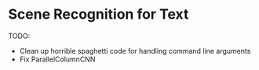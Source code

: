 # Scene Recognition for Text

TODO:
- Clean up horrible spaghetti code for handling command line arguments
- Fix ParallelColumnCNN
